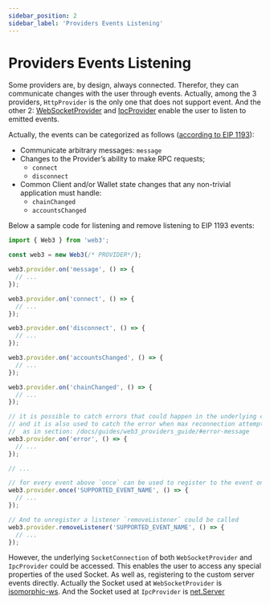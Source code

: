 ```yaml
---
sidebar_position: 2
sidebar_label: 'Providers Events Listening'
---
```


# Providers Events Listening

Some providers are, by design, always connected. Therefor, they can communicate changes with the user through events. Actually, among the 3 providers, `HttpProvider` is the only one that does not support event. And the other 2:
[WebSocketProvider](/api/web3-providers-ws/class/WebSocketProvider) and [IpcProvider](/api/web3-providers-ipc/class/IpcProvider) enable the user to listen to emitted events.

Actually, the events can be categorized as follows ([according to EIP 1193](https://eips.ethereum.org/EIPS/eip-1193#rationale)):

-   Communicate arbitrary messages: `message`
-   Changes to the Provider’s ability to make RPC requests;
    -   `connect`
    -   `disconnect`
-   Common Client and/or Wallet state changes that any non-trivial application must handle:
    -   `chainChanged`
    -   `accountsChanged`

Below a sample code for listening and remove listening to EIP 1193 events:

```ts title='Listening to EIP1193 events'import { Web3 } from 'web3';
import { Web3 } from 'web3';

const web3 = new Web3(/* PROVIDER*/);

web3.provider.on('message', () => {
  // ...
});

web3.provider.on('connect', () => {
  // ...
});

web3.provider.on('disconnect', () => {
  // ...
});

web3.provider.on('accountsChanged', () => {
  // ...
});

web3.provider.on('chainChanged', () => {
  // ...
});

// it is possible to catch errors that could happen in the underlying connection Socket with the `error` event
// and it is also used to catch the error when max reconnection attempts is exceeded
//  as in section: /docs/guides/web3_providers_guide/#error-message
web3.provider.on('error', () => {
  // ...
});

// ...

// for every event above `once` can be used to register to the event only once
web3.provider.once('SUPPORTED_EVENT_NAME', () => {
  // ...
});

// And to unregister a listener `removeListener` could be called
web3.provider.removeListener('SUPPORTED_EVENT_NAME', () => {
  // ...
});
```

However, the underlying `SocketConnection` of both `WebSocketProvider` and `IpcProvider` could be accessed. This enables the user to access any special properties of the used Socket. As well as, registering to the custom server events directly. Actually the Socket used at `WebSocketProvider` is [isomorphic-ws](https://github.com/heineiuo/isomorphic-ws). And the Socket used at `IpcProvider` is [net.Server](https://nodejs.org/api/net.html#class-netserver)
